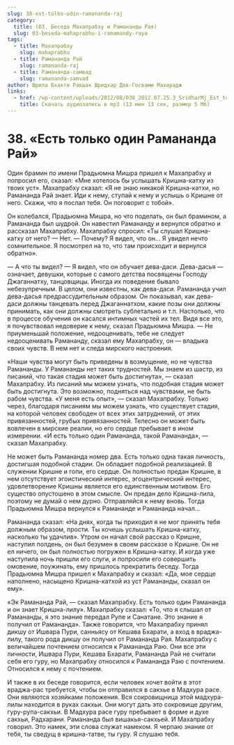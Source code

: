 ```yaml
---
slug: 38-est-tolko-odin-ramananda-raj
category:
  title: (03. Беседа Махапрабху и Рамананды Рая)
  slug: 03-beseda-mahaprabhu-i-ramamandy-raya
tags:
  - title: Махапрабху
    slug: mahaprabhu
  - title: Рамананда Рай
    slug: ramananda-raj
  - title: Рамананда-самвад
    slug: ramananda-samvad
author: Шрила Бхакти Ракшак Шридхар Дев-Госвами Махарадж
links:
  - href: /wp-content/uploads/2012/08/038_2012.07.25.3_SridharMj_Est_tolko_odin_Ramananda_Ray.mp3
    title: Скачать аудиозапись в mp3 (13 мин 13 сек, размер 5 Мб)
---
```


# 38. «Есть только один Рамананда Рай»

Один брамин по имени Прадьюмна Мишра пришел к Махапрабху и попросил его, сказал: «Мне хотелось бы услышать Кришна-катху из твоих уст». Махапрабху сказал: «Я не знаю никакой Кришна-катхи, но Рамананда Рай знает. Иди к нему, ступай к нему и услышь о Кришне от него. Скажи, что я послал тебя. Он поговорит с тобой».

Он колебался, Прадьюмна Мишра, но что поделать, он был брамином, а Рамананда был шудрой. Он навестил Рамананду и вернулся обратно и рассказал Махапрабху. Махапрабху спросил: «Ты слушал Кришна-катху от него? — Нет. — Почему? Я видел, что он… Я увидел нечто сомнительное. Я посмотрел на то, что там происходит и вернулся обратно».

— А что ты видел? — Я видел, что он обучает дева-даси. Дева-дасья — означает, девушки, которые с самого детства посвящены Господу Джаганнатху, танцовщицы. Иногда их поведение бывало небезупречным. В целом, они известны, как дева-даси. Рамананда учил дева-дасья предрассудительным образом. Он показывал, как дева-даси должны танцевать перед Джаганнатхом, какие позы они должны принимать, как они должны смотреть сублетально и т.п. Настолько, что в процессе обучения он касался интимных частей их тел. Видя все это, я почувствовал недоверие к нему, сказал Прадьюмна Мишра. — Не приуменьшай положение, недооценивать, тебе не следует недооценивать Рамананду, сказал ему Махапрабху, он — владыка своих чувств. В нем нет и следа мирского настроения.

«Наши чувства могут быть приведены в возмущение, но не чувства Рамананды. У Рамананды нет таких трудностей. Мы знаем из шастр, из писаний, что такая стадия может быть достигнута», — сказал Махапрабху. Из писаний мы можем узнать, что подобная стадия может быть достигнута. Это возможно, подняться над чувствами, не быть рабом чувства. «У меня есть опыт», — сказал Махапрабху. Только через, благодаря писаниям мы можем узнать, что существует стадия, на которой человек свободен от всех этих затруднений, от этих привязанностей, грубых привязанностей. Телесно он может быть вовлечен в мирские реалии, но его сердце пребывает в ином измерении. «И есть только один Рамананда, такой Рамананда», — сказал Махапрабху.

Не может быть Рамананда номер два. Есть только одна такая личность, достигшая подобной стадии. Он обладает подобной реализацией. В служении Кришне и гопи, его сердце. Он полностью предан Кришне, в нем отсутствует эгоистический интерес, эгоцентрический интерес, удовлетворение Кришны является его единственным мотивом. Его существо опустошено в этом смысле. Он предан дело Кришна-лила, поэтому не думай о нем дурно. Отправляйся к нему вновь. Тогда Прадьюмна Мишра вернулся к Рамананде и Рамананда начал…

Рамананда сказал: «На днях, когда ты приходил я не мог принять тебя должным образом, прости. Ты хочешь услышать Кришна-катху, насколько ты удачлив». Утром он начал свой рассказ о Кришне, наступил полдень, он был безумен в своем рассказе о Кришне. Он не ел ничего, он был полностью погружен в Кришна-катху. И когда уже наступила ночь пришли его слуги, и попросили его совершить омовение, поужинать, ему пришлось прекратить беседу. Тогда Прадьюмна Мишра пришел к Махапрабху и сказал: «Да, мое сердце наполнено, насыщено Кришна-катхой из уст Рамананды, сказал он ему».

«Эк Рамананда Рай, — сказал Махапрабху. Есть только один Рамананда и он знает Кришна-лилу». Махапрабху сказал: «То, что я слышал от Рамананды, я это знание передал Рупе и Санатане. Это знание я получил от Рамананда». Также говорится, что Махапрабху принял дикшу от Ишвара Пури, санньясу от Кешава Бхарати, а вход в враджа-лилу, такого рода дикшу он получил от Рамананда Рая. Махапрабху с величайшем почтением относился к Рамананда Раю. Они все эти личности, Ишвара Пури, Кешава Бхарати, Рамананда Рай не считали себя его гуру, но Махапрабху относился к Рамананда Раю с почтением. Относился к нему с почтением.

И также в их беседе говорится, если человек хочет войти в этот враджа-рас требуется, чтобы он отправился в сакхье в Мадхура расе. Они являются хозяйками положения. Вся сокровищница этой мадхура-лилы находится в руках сакхьи. Они могут дать это сокровище другим, гуру-рупа-сакхьи. В Мадхура расе гуру пребывает в форме и духе сакхьи, Радхарани. Рамананда был вишакья-сакхьей. И Махапрабху говорил. Это намек, эти слова служат намеком. Я черпаю знание от тебя, ты сведущ в кришна-татве, ты гуру. Я слушаю тебя.

